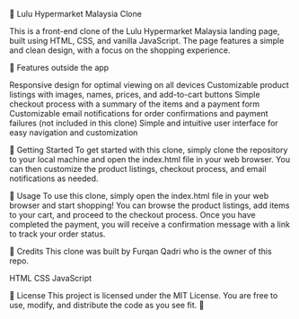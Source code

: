 🛒 Lulu Hypermarket Malaysia Clone

This is a front-end clone of the Lulu Hypermarket Malaysia landing page, built using HTML, CSS, and vanilla JavaScript. The page features a simple and clean design, with a focus on the shopping experience.

🚀 Features outside the app

Responsive design for optimal viewing on all devices
Customizable product listings with images, names, prices, and add-to-cart buttons
Simple checkout process with a summary of the items and a payment form
Customizable email notifications for order confirmations and payment failures (not included in this clone)
Simple and intuitive user interface for easy navigation and customization

🏁 Getting Started
To get started with this clone, simply clone the repository to your local machine and open the index.html file in your web browser. You can then customize the product listings, checkout process, and email notifications as needed.

📝 Usage
To use this clone, simply open the index.html file in your web browser and start shopping! You can browse the product listings, add items to your cart, and proceed to the checkout process. Once you have completed the payment, you will receive a confirmation message with a link to track your order status.

🙌 Credits
This clone was built by Furqan Qadri who is the owner of this repo.

HTML
CSS
JavaScript

📄 License
This project is licensed under the MIT License. You are free to use, modify, and distribute the code as you see fit. 📜
